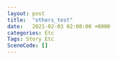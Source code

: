 ```yaml
---
layout: post
title:  "others_test"
date:   2021-02-03 02:00:00 +0000
categories: Etc
Tags: Story Etc
SceneCode: []
---
```

